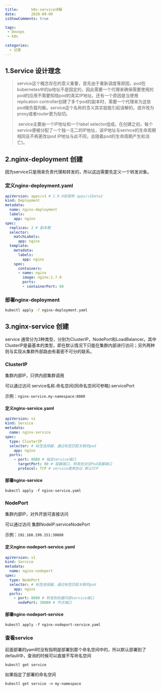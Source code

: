 ```yaml
---
title:      k8s-service详解
date:       2020-09-09
isShowComments: true

tags:
 - Devops
 - k8s
    
categories:
  - 记录
---
```


## 1.Service 设计理念

> ​		service这个概念存在的意义重要，首先由于重新调度等原因，pod在kubernetes中的ip地址不是固定的，因此需要一个代理来确保需要使用的pod的应用不需要知晓pod的真实IP地址。还有一个原因是当使用replication controller创建了多个pod的副本时，需要一个代理来为这些pod做负载均衡。service这个名称的含义其实挺能引起误解的，或许改为proxy或者router更为贴切。
>
> ​		service主要由一个IP地址和一个label selector组成。在创建之初，每个service便被分配了一个独一无二的IP地址，该IP地址与serivce的生命周期相同且不再更改(pod IP地址与此不同，会随着pod的生命周期产生和消亡)。

## 2.nginx-deployment 创建

因为service只是用来负责代理和转发的，所以这边需要先定义一个转发对象。

### 定义nginx-deployment.yaml

```yaml
apiVersion: apps/v1 # 1.9.0前使用 apps/v1beta2
kind: Deployment
metadata:
  name: nginx-deployment
  labels:
    app: nginx
spec:
  replicas: 2 # 副本数
  selector:
    matchLabels:
      app: nginx
  template:
    metadata:
      labels:
        app: nginx
    spec:
      containers:
      - name: nginx
        image: nginx:1.7.9
        ports:
        - containerPort: 80
```

### 部署nginx-deployment

```sh
kubectl apply -f nginx-deployment.yaml
```

## 3.nginx-service 创建

service 通常分为3种类型，分别为ClusterIP，NodePort和LoadBalancer。其中ClusterIP是最基本的类型，即在默认情况下只能在集群内部进行访问；另外两种则与实现从集群外部路由有着密不可分的联系。

### ClusterIP

集群内部IP，只供内部集群调用

可以通过访问 service名称.命名空间(同命名空间可参略):servicePort

示例：`nginx-service.my-namespace:8080`

#### 定义nginx-service.yaml

```yaml
apiVersion: v1
kind: Service
metadata:
  name: nginx-service
spec:
  type: ClusterIP
  selector: # 标签选择器，通过标签匹配关联的pod
    app: nginx
  ports:
    - port: 8080 # 指定service端口
      targetPort: 80 # 容器端口，转发到对应Pod容器端口
      protocol: TCP # service使用协议 默认TCP
```

#### 部署nginx-service

```shell
kubectl apply -f nginx-service.yaml
```

### NodePort

集群内部IP，对外开放可直接访问

可以通过访问 集群NodeIP:serviceNodePort

示例：`192.168.199.151:30080`

#### 定义nginx-nodeport-service.yaml

```yaml
apiVersion: v1
kind: Service
metadata:
  name: nginx-nodeport
spec:
  type: NodePort
  selector: # 标签选择器，通过标签匹配关联的pod
    app: nginx
  ports:
    - port: 8080 # 转发到机器内部service端口
      nodePort: 30080 # 节点端口
```

#### 部署nginx-nodeport-service

```shell
kubectl apply -f nginx-nodeport-service.yaml
```

### 查看service

前面部署的yaml时没有指明是部署到那个命名空间中的，所以默认部署到了default中，查询的时候可以直接不写命名空间

```shell
kubectl get service 
```

如果指定了部署的命名空间

```shell
kubectl get service -n my-namespace
```

